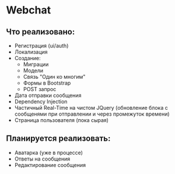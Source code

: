 # Webchat

## Что реализовано:

- Регистрация (ui/auth)
- Локализация
- Создание:
    - Миграции
    - Модели
    - Связь "Один ко многим"
    - Формы в Bootstrap
    - POST запрос
- Дата отправки сообщения
- Dependency Injection
- Частичный Real-Time на чистом JQuery (обновление блока с сообщенями при отправлении и через промежуток времени)
- Страница пользователя (пока сырая)

## Планируется реализовать:

- Аватарка (уже в процессе)
- Ответы на сообщения
- Редактирование сообщения
